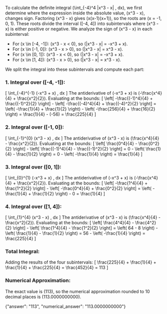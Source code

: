 

To calculate the definite integral \(\int_{-4}^4 |x^3 - x| \, dx\), we first determine where the expression inside the absolute value, \(x^3 - x\), changes sign. Factoring \(x^3 - x\) gives \(x(x-1)(x+1)\), so the roots are \(x = -1, 0, 1\). These roots divide the interval \([-4, 4]\) into subintervals where \(x^3 - x\) is either positive or negative. We analyze the sign of \(x^3 - x\) in each subinterval:

- For \(x \in [-4, -1]\): \(x^3 - x < 0\), so \(|x^3 - x| = -x^3 + x\).
- For \(x \in [-1, 0]\): \(x^3 - x > 0\), so \(|x^3 - x| = x^3 - x\).
- For \(x \in [0, 1]\): \(x^3 - x < 0\), so \(|x^3 - x| = -x^3 + x\).
- For \(x \in [1, 4]\): \(x^3 - x > 0\), so \(|x^3 - x| = x^3 - x\).

We split the integral into these subintervals and compute each part:

### 1. Integral over \([-4, -1]\):
\[
\int_{-4}^{-1} (-x^3 + x) \, dx
\]
The antiderivative of \(-x^3 + x\) is \(-\frac{x^4}{4} + \frac{x^2}{2}\). Evaluating at the bounds:
\[
\left[ -\frac{(-1)^4}{4} + \frac{(-1)^2}{2} \right] - \left[ -\frac{(-4)^4}{4} + \frac{(-4)^2}{2} \right] = \left( -\frac{1}{4} + \frac{1}{2} \right) - \left( -\frac{256}{4} + \frac{16}{2} \right) = \frac{1}{4} - (-56) = \frac{225}{4}
\]

### 2. Integral over \([-1, 0]\):
\[
\int_{-1}^{0} (x^3 - x) \, dx
\]
The antiderivative of \(x^3 - x\) is \(\frac{x^4}{4} - \frac{x^2}{2}\). Evaluating at the bounds:
\[
\left[ \frac{0^4}{4} - \frac{0^2}{2} \right] - \left[ \frac{(-1)^4}{4} - \frac{(-1)^2}{2} \right] = 0 - \left( \frac{1}{4} - \frac{1}{2} \right) = 0 - \left( -\frac{1}{4} \right) = \frac{1}{4}
\]

### 3. Integral over \([0, 1]\):
\[
\int_{0}^{1} (-x^3 + x) \, dx
\]
The antiderivative of \(-x^3 + x\) is \(-\frac{x^4}{4} + \frac{x^2}{2}\). Evaluating at the bounds:
\[
\left[ -\frac{1^4}{4} + \frac{1^2}{2} \right] - \left[ -\frac{0^4}{4} + \frac{0^2}{2} \right] = \left( -\frac{1}{4} + \frac{1}{2} \right) - 0 = \frac{1}{4}
\]

### 4. Integral over \([1, 4]\):
\[
\int_{1}^{4} (x^3 - x) \, dx
\]
The antiderivative of \(x^3 - x\) is \(\frac{x^4}{4} - \frac{x^2}{2}\). Evaluating at the bounds:
\[
\left[ \frac{4^4}{4} - \frac{4^2}{2} \right] - \left[ \frac{1^4}{4} - \frac{1^2}{2} \right] = \left( 64 - 8 \right) - \left( \frac{1}{4} - \frac{1}{2} \right) = 56 - \left( -\frac{1}{4} \right) = \frac{225}{4}
\]

### Total Integral:
Adding the results of the four subintervals:
\[
\frac{225}{4} + \frac{1}{4} + \frac{1}{4} + \frac{225}{4} = \frac{452}{4} = 113
\]

### Numerical Approximation:
The exact value is \(113\), so the numerical approximation rounded to 10 decimal places is \(113.0000000000\).

{"answer": "113", "numerical_answer": "113.0000000000"}